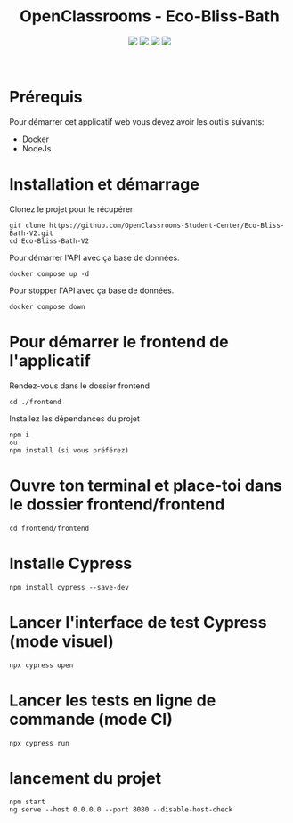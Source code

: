 <div align="center">

# OpenClassrooms - Eco-Bliss-Bath

</div>

<p align="center">
    <img src="https://img.shields.io/badge/MariaDB-v11.7.2-blue">
    <img src="https://img.shields.io/badge/Symfony-v6.2-blue">
    <img src="https://img.shields.io/badge/Angular-v13.3.0-blue">
    <img src="https://img.shields.io/badge/docker--build-passing-brightgreen">
  <br><br><br>
</p>

# Prérequis

Pour démarrer cet applicatif web vous devez avoir les outils suivants:

- Docker
- NodeJs

# Installation et démarrage

Clonez le projet pour le récupérer

```
git clone https://github.com/OpenClassrooms-Student-Center/Eco-Bliss-Bath-V2.git
cd Eco-Bliss-Bath-V2
```

Pour démarrer l'API avec ça base de données.

```
docker compose up -d
```

Pour stopper l'API avec ça base de données.

```
docker compose down
```

# Pour démarrer le frontend de l'applicatif

Rendez-vous dans le dossier frontend

```
cd ./frontend
```

Installez les dépendances du projet

```
npm i
ou
npm install (si vous préférez)
```

# Ouvre ton terminal et place-toi dans le dossier frontend/frontend

```
cd frontend/frontend
```

# Installe Cypress

```
npm install cypress --save-dev
```

# Lancer l'interface de test Cypress (mode visuel)

```
npx cypress open
```

# Lancer les tests en ligne de commande (mode CI)

```
npx cypress run
```

# lancement du projet

```
npm start
ng serve --host 0.0.0.0 --port 8080 --disable-host-check
```
